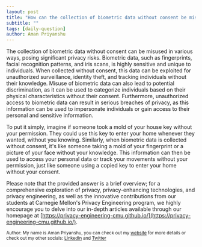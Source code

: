 ```yaml
---
layout: post
title: "How can the collection of biometric data without consent be misused?"
subtitle: ""
tags: [daily-question]
author: Aman Priyanshu
---
```


The collection of biometric data without consent can be misused in various ways, posing significant privacy risks. Biometric data, such as fingerprints, facial recognition patterns, and iris scans, is highly sensitive and unique to individuals. When collected without consent, this data can be exploited for unauthorized surveillance, identity theft, and tracking individuals without their knowledge. Misuse of biometric data can also lead to potential discrimination, as it can be used to categorize individuals based on their physical characteristics without their consent. Furthermore, unauthorized access to biometric data can result in serious breaches of privacy, as this information can be used to impersonate individuals or gain access to their personal and sensitive information.

To put it simply, imagine if someone took a mold of your house key without your permission. They could use this key to enter your home whenever they wanted, without you knowing. Similarly, when biometric data is collected without consent, it's like someone taking a mold of your fingerprint or a picture of your face without your knowledge. This information can then be used to access your personal data or track your movements without your permission, just like someone using a copied key to enter your home without your consent.

Please note that the provided answer is a brief overview; for a comprehensive exploration of privacy, privacy-enhancing technologies, and privacy engineering, as well as the innovative contributions from our students at Carnegie Mellon's Privacy Engineering program, we highly encourage you to delve into our in-depth articles available through our homepage at [https://privacy-engineering-cmu.github.io/](https://privacy-engineering-cmu.github.io/).

<small>Author: My name is Aman Priyanshu, you can check out my [website](https://amanpriyanshu.github.io/) for more details or check out my other socials: [LinkedIn](https://www.linkedin.com/in/aman-priyanshu/) and [Twitter](https://twitter.com/AmanPriyanshu6)</small>
